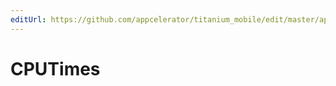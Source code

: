 ```yaml
---
editUrl: https://github.com/appcelerator/titanium_mobile/edit/master/apidoc/Titanium/Platform/Platform.yml
---
```

# CPUTimes

<TypeHeader/>

<ApiDocs/>
